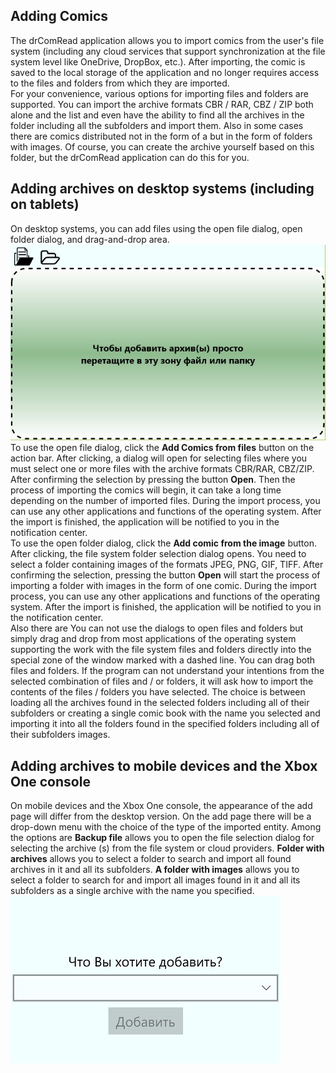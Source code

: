 ## Adding Comics

The drComRead application allows you to import comics from the user's file system (including any cloud services that support synchronization at the file system level like OneDrive, DropBox, etc.). After importing, the comic is saved to the local storage of the application and no longer requires access to the files and folders from which they are imported.  
For your convenience, various options for importing files and folders are supported. You can import the archive formats CBR / RAR, CBZ / ZIP both alone and the list and even have the ability to find all the archives in the folder including all the subfolders and import them. Also in some cases there are comics distributed not in the form of a but in the form of folders with images. Of course, you can create the archive yourself based on this folder, but the drComRead application can do this for you.  

## Adding archives on desktop systems (including on tablets)

On desktop systems, you can add files using the open file dialog, open folder dialog, and drag-and-drop area.
![Page view of adding comics to desktops](adddesktop.jpg)  
To use the open file dialog, click the **Add Comics from files** button on the action bar.
After clicking, a dialog will open for selecting files where you must select one or more files with the archive formats CBR/RAR, CBZ/ZIP. After confirming the selection by pressing the button **Open**. Then the process of importing the comics will begin, it can take a long time depending on the number of imported files. During the import process, you can use any other applications and functions of the operating system. After the import is finished, the application will be notified to you in the notification center.  
To use the open folder dialog, click the **Add comic from the image** button. After clicking, the file system folder selection dialog opens. You need to select a folder containing images of the formats JPEG, PNG, GIF, TIFF. After confirming the selection, pressing the button **Open** will start the process of importing a folder with images in the form of one comic. During the import process, you can use any other applications and functions of the operating system. After the import is finished, the application will be notified to you in the notification center.  
Also there are You can not use the dialogs to open files and folders but simply drag and drop from most applications of the operating system supporting the work with the file system files and folders directly into the special zone of the window marked with a dashed line. You can drag both files and folders. If the program can not understand your intentions from the selected combination of files and / or folders, it will ask how to import the contents of the files / folders you have selected. The choice is between loading all the archives found in the selected folders including all of their subfolders or creating a single comic book with the name you selected and importing it into all the folders found in the specified folders including all of their subfolders images.  

## Adding archives to mobile devices and the Xbox One console
On mobile devices and the Xbox One console, the appearance of the add page will differ from the desktop version. On the add page there will be a drop-down menu with the choice of the type of the imported entity. Among the options are **Backup file** allows you to open the file selection dialog for selecting the archive (s) from the file system or cloud providers. **Folder with archives** allows you to select a folder to search and import all found archives in it and all its subfolders. **A folder with images** allows you to select a folder to search for and import all images found in it and all its subfolders as a single archive with the name you specified.  
![Page view of adding comics to desktops](addphoneandxbox.jpg)
